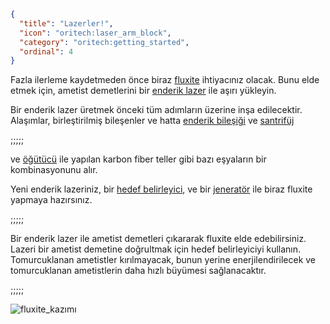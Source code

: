 ```json
{
  "title": "Lazerler!",
  "icon": "oritech:laser_arm_block",
  "category": "oritech:getting_started",
  "ordinal": 4
}
```

Fazla ilerleme kaydetmeden önce biraz [fluxite](^oritech:resources/fluxite) ihtiyacınız olacak. Bunu elde etmek için, ametist demetlerini bir [enderik lazer](^oritech:interaction/enderic_laser) ile aşırı yükleyin.

Bir enderik lazer üretmek önceki tüm adımların üzerine inşa edilecektir. Alaşımlar, birleştirilmiş bileşenler ve hatta [enderik bileşiği](^oritech:resources/enderic_compound) ve [santrifüj](^oritech:processing/centrifuge)

;;;;;

ve [öğütücü](^oritech:processing/pulverizer) ile yapılan karbon fiber teller gibi bazı eşyaların bir kombinasyonunu alır.

Yeni enderik lazeriniz, bir [hedef belirleyici](^oritech:tools/target_designator), ve bir [jeneratör](^oritech:processing/generators) ile biraz fluxite yapmaya hazırsınız.

;;;;;

Bir enderik lazer ile ametist demetleri çıkararak fluxite elde edebilirsiniz. Lazeri bir ametist demetine doğrultmak için hedef belirleyiciyi kullanın. Tomurcuklanan ametistler kırılmayacak, bunun yerine enerjilendirilecek ve tomurcuklanan ametistlerin daha hızlı büyümesi sağlanacaktır.

;;;;;

![fluxite_kazımı](oritech:textures/book/laser_fluxite.png,fit)
